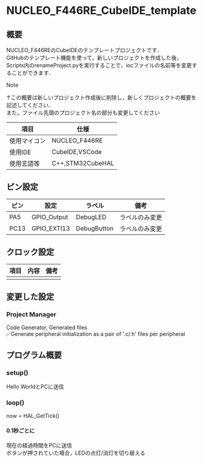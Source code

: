 # NUCLEO_F446RE_CubeIDE_template
## 概要
NUCLEO_F446REのCubeIDEのテンプレートプロジェクトです．\
GitHubのテンプレート機能を使って，新しいプロジェクトを作成した後，Scripts内のrenameProject.pyを実行することで，iocファイルの名前等を変更することができます．
>[!NOTE]
>↑この概要は新しいプロジェクト作成後に削除し，新しくプロジェクトの概要を記述してください．\
>また，ファイル先頭のプロジェクト名の部分も変更してください

| 項目         | 仕様             |
| ------------ | ---------------- |
| 使用マイコン | NUCLEO_F446RE    |
| 使用IDE      | CubeIDE,VSCode   |
| 使用言語等   | C++,STM32CubeHAL |

## ピン設定
| ピン | 設定        | ラベル      | 備考           |
| ---- | ----------- | ----------- | -------------- |
| PA5  | GPIO_Output | DebugLED    | ラベルのみ変更 |
| PC13 | GPIO_EXTI13 | DebugButton | ラベルのみ変更 |

## クロック設定
| 項目 | 内容 | 備考 |
| ---- | ---- | ---- |
|      |      |      |

## 変更した設定
### Project Manager
Code Generator, Generated files\
✅Generate peripheral initialization as a pair of '.c/.h' files per peripheral

## プログラム概要
### setup()
Hello WorldとPCに送信
### loop()
now = HAL_GetTick()
#### 0.1秒ごとに
現在の経過時間をPCに送信\
ボタンが押されていた場合，LEDの点灯/消灯を切り替える
